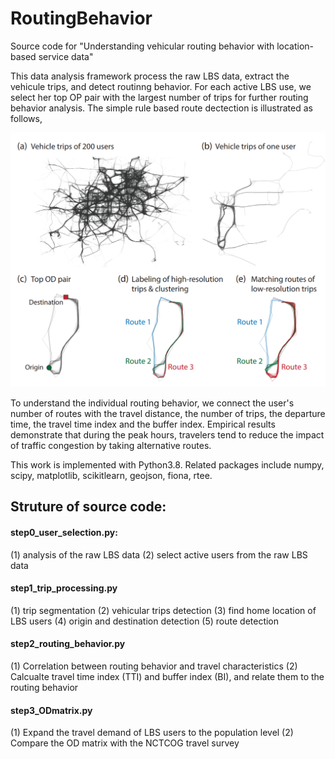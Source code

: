 # RoutingBehavior
Source code for "Understanding vehicular routing behavior with location-based service data"

This data analysis framework process the raw LBS data, extract the vehicule trips, and detect routinng behavior. For each active LBS use, we select her top OP pair with the largest number of trips for further routing behavior analysis. The simple rule based route dectection is illustrated as follows,

![alt text](./images/routesdetection.png?raw=true)

To understand the individual routing behavior, we connect the user's number of routes with the travel distance, the number of trips, the departure time, the travel time index and the buffer index. Empirical results demonstrate that during the peak hours, travelers tend to reduce the impact of traffic congestion by taking alternative routes.

This work is implemented with Python3.8. Related packages include numpy, scipy, matplotlib, scikitlearn, geojson, fiona, rtee.

## Struture of source code:

#### step0_user_selection.py: 
(1) analysis of the raw LBS data
(2) select active users from the raw LBS data
#### step1_trip_processing.py
(1) trip segmentation
(2) vehicular trips detection
(3) find home location of LBS users
(4) origin and destination detection
(5) route detection
#### step2_routing_behavior.py
(1) Correlation between routing behavior and travel characteristics
(2) Calcualte travel time index (TTI) and buffer index (BI), and relate them to the routing behavior
#### step3_ODmatrix.py
(1) Expand the travel demand of LBS users to the population level
(2) Compare the OD matrix with the NCTCOG travel survey

